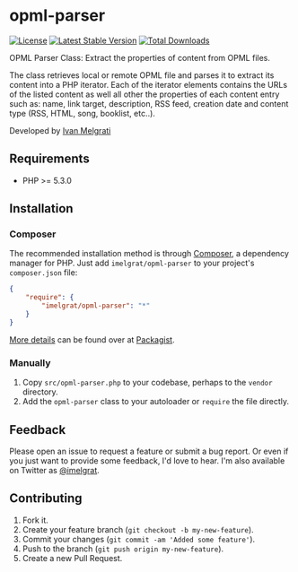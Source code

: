 opml-parser
==================

[![License](https://poser.pugx.org/imelgrat/opml-parser/license)](https://packagist.org/packages/imelgrat/opml-parser)
[![Latest Stable Version](https://poser.pugx.org/imelgrat/opml-parser/v/stable)](https://packagist.org/packages/imelgrat/opml-parser)
[![Total Downloads](https://poser.pugx.org/imelgrat/opml-parser/downloads)](https://packagist.org/packages/imelgrat/opml-parser)

OPML Parser Class: Extract the properties of content from OPML files. 

The class retrieves local or remote OPML file and parses it to extract its content into a PHP iterator.
Each of the iterator elements contains the URLs of the listed content as well all other the properties of each content entry such as: name, link target, description, RSS feed, creation date and content type (RSS, HTML, song, booklist, etc..).

Developed by [Ivan Melgrati](https://twitter.com/imelgrat) 

Requirements
------------

*   PHP >= 5.3.0

Installation
------------

### Composer

The recommended installation method is through
[Composer](http://getcomposer.org/), a dependency manager for PHP. Just add
`imelgrat/opml-parser` to your project's `composer.json` file:

```json
{
    "require": {
        "imelgrat/opml-parser": "*"
    }
}
```

[More details](http://packagist.org/packages/imelgrat/opml-parser) can
be found over at [Packagist](http://packagist.org).

### Manually

1.  Copy `src/opml-parser.php` to your codebase, perhaps to the `vendor`
    directory.
2.  Add the `opml-parser` class to your autoloader or `require` the file
    directly.

Feedback
--------

Please open an issue to request a feature or submit a bug report. Or even if
you just want to provide some feedback, I'd love to hear. I'm also available on
Twitter as [@imelgrat](https://twitter.com/imelgrat).

Contributing
------------

1.  Fork it.
2.  Create your feature branch (`git checkout -b my-new-feature`).
3.  Commit your changes (`git commit -am 'Added some feature'`).
4.  Push to the branch (`git push origin my-new-feature`).
5.  Create a new Pull Request.

